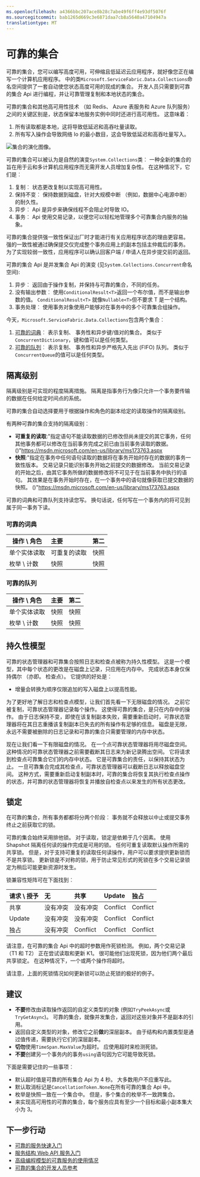 ```yaml
---
ms.openlocfilehash: a4366bbc207ace8b28c7abe49f6ff4e93df5076f
ms.sourcegitcommit: bab1265d669c3e6871daa7cb8a5640a47104947a
translationtype: MT
---
```

<properties
   pageTitle="可靠的集合"
   description="可靠的集合，您可以编写高度可用、 可伸缩和低延迟云应用程序。"
   services="service-fabric"
   documentationCenter=".net"
   authors="mcoskun"
   manager="timlt"
   editor="masnider,jessebenson"/>

<tags
   ms.service="service-fabric"
   ms.devlang="dotnet"
   ms.topic="article"
   ms.tgt_pltfrm="na"
   ms.workload="required"
   ms.date="08/05/2015"
   ms.author="mcoskun"/>

# 可靠的集合

可靠的集合，您可以编写高度可用，可伸缩且低延迟云应用程序，就好像您正在编写一个计算机应用程序。
中的类`Microsoft.ServiceFabric.Data.Collections`命名空间提供了一套自动使您状态高度可用的现成的集合。
开发人员只需要到可靠的集合 Api 进行编程，并让可靠管理复制和本地状态的集合。

可靠的集合和其他高可用性技术 （如 Redis、 Azure 表服务和 Azure 队列服务） 之间的关键区别是，状态保留本地服务实例中同时还进行高可用性。
这意味着︰

1. 所有读取都是本地，这将导致低延迟和高吞吐量读取。
2. 所有写入操作会导致网络 Io 的最小数目，这会导致低延迟和高吞吐量写入。

![集合的演化图像。](media/service-fabric-reliable-services-reliable-collections/ReliableCollectionsEvolution.png)

可靠的集合可以被认为是自然的演变`System.Collections`类︰ 一种全新的集合的旨在用于云和多计算机应用程序而无需开发人员增加复杂性。
在这种情况下，它们是︰

1. 复制︰ 状态更改复制以实现高可用性。
2. 保持不变︰ 保持数据到磁盘，针对大规模中断 （例如，数据中心电源中断） 的耐久性。
3. 异步︰ Api 是异步来确保线程不会阻止时导致 IO。
4. 事务︰ Api 使用交易记录，以便您可以轻松地管理多个可靠集合内服务的抽象。

可靠的集合提供强一致性保证出厂时才能进行有关应用程序状态的理由更容易。
强的一致性被通过确保提交仅完成整个事务应用上的副本包括主仲裁后的事务。
为了实现较弱一致性，应用程序可以确认回客户端 / 申请人在异步提交前的返回。

可靠的集合 Api 是并发集合 Api 的演变 (见`System.Collections.Concurrent`命名空间):

1. 异步︰ 返回由于操作复制，并保持与可靠的集合，不同的任务。
2. 没有输出参数︰ 使用`ConditionalResult<T>`返回一个布尔值，而不是输出参数的值。 `ConditionalResult<T>` 就像`Nullable<T>`但不要求 T 是一个结构。
3. 事务处理︰ 使用事务对象使用户能够对在事务中的多个可靠集合组操作。

今天，`Microsoft.ServiceFabric.Data.Collections`包含两个集合︰

1. [可靠的词典](https://msdn.microsoft.com/library/azure/dn971511.aspx)︰ 表示复制、 事务性和异步键/值对的集合。 类似于`ConcurrentDictionary`，键和值可以是任何类型。
2. [可靠的队列](https://msdn.microsoft.com/library/azure/dn971527.aspx)︰ 表示复制、 事务性和异步严格先入先出 (FIFO) 队列。 类似于`ConcurrentQueue`的值可以是任何类型。

## 隔离级别
隔离级别是可实现的程度隔离措施。
隔离是指事务行为像只允许一个事务要传输的数据在任何给定时间点的系统。

可靠的集合自动选择要用于根据操作和角色的副本给定的读取操作的隔离级别。

有两种可靠的集合支持的隔离级别︰

- **可重复的读取**:"指定语句不能读取数据的已修改但尚未提交的其它事务，任何其他事务都可以修改在当前事务完成之前已由当前事务读取的数据。 ()"https://msdn.microsoft.com/en-us/library/ms173763.aspx
- **快照**:"指定在事务中任何语句读取的数据将在事务开始时存在的数据的事务一致性版本。 交易记录只能识别事务开始之前提交的数据修改。 当前交易记录的开始之后，由其它事务所做的数据修改将不可见于在当前事务中执行的语句。 其效果是在事务开始时存在，在一个事务中的语句就像获取已提交数据的快照。 ()"https://msdn.microsoft.com/en-us/library/ms173763.aspx

可靠的词典和可靠队列支持读您写。
换句话说，任何写在一个事务内的将可见到属于同一事务下读。

### 可靠的词典
| 操作 \ 角色      | 主要          | 第二        |
| --------------------- | :--------------- | :--------------- |
| 单个实体读取    | 可重复的读取  | 快照         |
| 枚举 \ 计数   | 快照         | 快照         |

### 可靠的队列
| 操作 \ 角色      | 主要          | 第二        |
| --------------------- | :--------------- | :--------------- |
| 单个实体读取    | 快照         | 快照         |
| 枚举 \ 计数   | 快照         | 快照         |

## 持久性模型
可靠的状态管理器和可靠集合按照日志和检查点被称为持久性模型。
这是一个模型，其中每个状态的更改是在磁盘上记录，只应用在内存中。
完成状态本身仅保持偶尔 （亦即。 检查点）。
它提供的好处是︰

- 增量会转换为顺序仅限追加的写入磁盘上以提高性能。

为了更好地了解日志和检查点模型，让我们首先看一下无限磁盘的情况。
之前它被复制，可靠状态管理器记录每个操作。
这使得可靠的集合，是只在内存中的操作。
由于日志保持不变，即使在该复制副本失败，需要重新启动时，可靠状态管理器将在其日志重播该复制副本已失去的所有操作有足够的信息。
磁盘是无限，永远不需要被删除的日志记录和可靠的集合只需要管理的内存中状态。

现在让我们看一下有限磁盘的情况。
在一个点可靠状态管理器将用尽磁盘空间。
这种情况的可靠状态管理器之前需要截断其日志来为新记录腾出空间。
它将请求到检查点可靠集合它们的内存中状态。
它是可靠集合的责任，以保持其状态为止。
一旦可靠集合完成其检查点，可靠状态管理器可以截断日志以释放磁盘空间。
这种方式，需要重新启动复制副本时，可靠的集合将恢复其执行检查点操作的状态，并可靠的状态管理器将恢复并播放自检查点以来发生的所有状态更改。

## 锁定
在可靠的集合，所有事务都都将分两个阶段︰ 事务就不会释放以中止或提交事务终止之前获取它的锁。

可靠的集合始终采用排他锁。
对于读取，锁定是依赖于几个因素。
使用 Shapshot 隔离任何读的操作完成是可用的锁。
任何可重复读取默认操作所需的共享锁。
但是，对于支持可重复的读取任何读操作，用户可以要求提供更新锁而不是共享锁。
更新锁是不对称的锁，用于防止常见形式的死锁在多个交易记录锁定为稍后可能更新资源时发生。

锁兼容性矩阵可在下面找到︰

| 请求 \ 授予 | 无         | 共享       | Update      | 独占    |
| ----------------- | :----------- | :----------- | :---------- | :----------- |
| 共享            | 没有冲突  | 没有冲突  | Conflict    | Conflict     |
| Update            | 没有冲突  | 没有冲突  | Conflict    | Conflict     |
| 独占         | 没有冲突  | Conflict     | Conflict    | Conflict     |

请注意，在可靠的集合 Api 中的超时参数用作死锁检测。
例如，两个交易记录 （T1 和 T2） 正在尝试读取和更新 K1。
很可能他们出现死锁，因为他们两个最后共享锁定。
在这种情况下，一个或两个操作将超时。

请注意，上面的死锁情况如何更新锁可以防止死锁的极好的例子。

## 建议

- **不要**修改由读取操作返回的自定义类型的对象 (例如`TryPeekAsync`或`TryGetAsync`)。 可靠的集合，就像并发集合，返回对这些对象并不是副本的引用。
- 返回自定义类型的对象，修改它之前**做**的深层副本。 由于结构和内置类型是通过值传递，需要执行它们的深层副本。
- **切勿**使用`TimeSpan.MaxValue`为超时。 应使用超时来检测死锁。
- **不要**创建另一个事务内的事务`using`语句因为它可能导致死锁。

下面是需要记住的一些事项︰

- 默认超时值是可靠的所有集合 Api 为 4 秒。 大多数用户不应重写此。
- 默认取消标记是`CancellationToken.None`在所有可靠的集合 Api 中。
- 枚举是快照一致在一个集合中。 但是，多个集合的枚举不一致跨集合。
- 来实现高可用性的可靠的集合，每个服务应具有至少一个目标和最小副本集大小为 3。

## 下一步行动

- [可靠的服务快速入门](service-fabric-reliable-services-quick-start.md)
- [服务结构 Web API 服务入门](service-fabric-reliable-services-communication-webapi.md)
- [高级编程模型的可靠服务的使用情况](../Service-Fabric/service-fabric-reliable-services-advanced-usage.md)
- [可靠的集合的开发人员参考](https://msdn.microsoft.com/library/azure/microsoft.servicefabric.data.collections.aspx)
